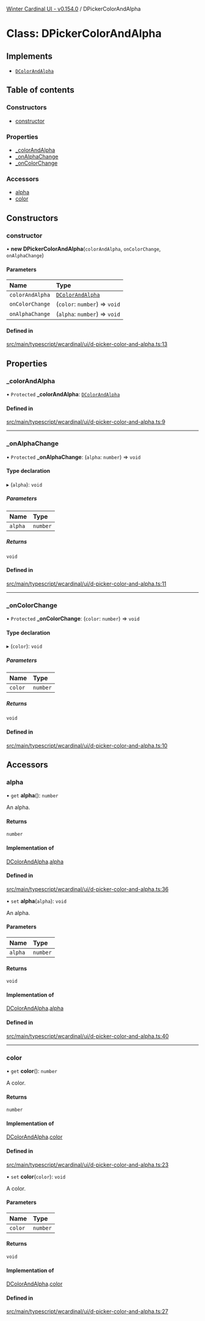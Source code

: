 [Winter Cardinal UI - v0.154.0](../index.md) / DPickerColorAndAlpha

# Class: DPickerColorAndAlpha

## Implements

- [`DColorAndAlpha`](../interfaces/DColorAndAlpha.md)

## Table of contents

### Constructors

- [constructor](DPickerColorAndAlpha.md#constructor)

### Properties

- [\_colorAndAlpha](DPickerColorAndAlpha.md#_colorandalpha)
- [\_onAlphaChange](DPickerColorAndAlpha.md#_onalphachange)
- [\_onColorChange](DPickerColorAndAlpha.md#_oncolorchange)

### Accessors

- [alpha](DPickerColorAndAlpha.md#alpha)
- [color](DPickerColorAndAlpha.md#color)

## Constructors

### constructor

• **new DPickerColorAndAlpha**(`colorAndAlpha`, `onColorChange`, `onAlphaChange`)

#### Parameters

| Name | Type |
| :------ | :------ |
| `colorAndAlpha` | [`DColorAndAlpha`](../interfaces/DColorAndAlpha.md) |
| `onColorChange` | (`color`: `number`) => `void` |
| `onAlphaChange` | (`alpha`: `number`) => `void` |

#### Defined in

[src/main/typescript/wcardinal/ui/d-picker-color-and-alpha.ts:13](https://github.com/winter-cardinal/winter-cardinal-ui/blob/v0.154.0/src/main/typescript/wcardinal/ui/d-picker-color-and-alpha.ts#L13)

## Properties

### \_colorAndAlpha

• `Protected` **\_colorAndAlpha**: [`DColorAndAlpha`](../interfaces/DColorAndAlpha.md)

#### Defined in

[src/main/typescript/wcardinal/ui/d-picker-color-and-alpha.ts:9](https://github.com/winter-cardinal/winter-cardinal-ui/blob/v0.154.0/src/main/typescript/wcardinal/ui/d-picker-color-and-alpha.ts#L9)

___

### \_onAlphaChange

• `Protected` **\_onAlphaChange**: (`alpha`: `number`) => `void`

#### Type declaration

▸ (`alpha`): `void`

##### Parameters

| Name | Type |
| :------ | :------ |
| `alpha` | `number` |

##### Returns

`void`

#### Defined in

[src/main/typescript/wcardinal/ui/d-picker-color-and-alpha.ts:11](https://github.com/winter-cardinal/winter-cardinal-ui/blob/v0.154.0/src/main/typescript/wcardinal/ui/d-picker-color-and-alpha.ts#L11)

___

### \_onColorChange

• `Protected` **\_onColorChange**: (`color`: `number`) => `void`

#### Type declaration

▸ (`color`): `void`

##### Parameters

| Name | Type |
| :------ | :------ |
| `color` | `number` |

##### Returns

`void`

#### Defined in

[src/main/typescript/wcardinal/ui/d-picker-color-and-alpha.ts:10](https://github.com/winter-cardinal/winter-cardinal-ui/blob/v0.154.0/src/main/typescript/wcardinal/ui/d-picker-color-and-alpha.ts#L10)

## Accessors

### alpha

• `get` **alpha**(): `number`

An alpha.

#### Returns

`number`

#### Implementation of

[DColorAndAlpha](../interfaces/DColorAndAlpha.md).[alpha](../interfaces/DColorAndAlpha.md#alpha)

#### Defined in

[src/main/typescript/wcardinal/ui/d-picker-color-and-alpha.ts:36](https://github.com/winter-cardinal/winter-cardinal-ui/blob/v0.154.0/src/main/typescript/wcardinal/ui/d-picker-color-and-alpha.ts#L36)

• `set` **alpha**(`alpha`): `void`

An alpha.

#### Parameters

| Name | Type |
| :------ | :------ |
| `alpha` | `number` |

#### Returns

`void`

#### Implementation of

[DColorAndAlpha](../interfaces/DColorAndAlpha.md).[alpha](../interfaces/DColorAndAlpha.md#alpha)

#### Defined in

[src/main/typescript/wcardinal/ui/d-picker-color-and-alpha.ts:40](https://github.com/winter-cardinal/winter-cardinal-ui/blob/v0.154.0/src/main/typescript/wcardinal/ui/d-picker-color-and-alpha.ts#L40)

___

### color

• `get` **color**(): `number`

A color.

#### Returns

`number`

#### Implementation of

[DColorAndAlpha](../interfaces/DColorAndAlpha.md).[color](../interfaces/DColorAndAlpha.md#color)

#### Defined in

[src/main/typescript/wcardinal/ui/d-picker-color-and-alpha.ts:23](https://github.com/winter-cardinal/winter-cardinal-ui/blob/v0.154.0/src/main/typescript/wcardinal/ui/d-picker-color-and-alpha.ts#L23)

• `set` **color**(`color`): `void`

A color.

#### Parameters

| Name | Type |
| :------ | :------ |
| `color` | `number` |

#### Returns

`void`

#### Implementation of

[DColorAndAlpha](../interfaces/DColorAndAlpha.md).[color](../interfaces/DColorAndAlpha.md#color)

#### Defined in

[src/main/typescript/wcardinal/ui/d-picker-color-and-alpha.ts:27](https://github.com/winter-cardinal/winter-cardinal-ui/blob/v0.154.0/src/main/typescript/wcardinal/ui/d-picker-color-and-alpha.ts#L27)
